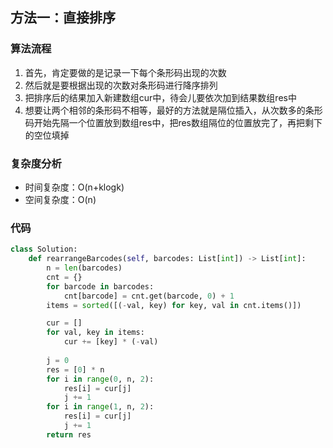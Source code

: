 ## 方法一：直接排序

### 算法流程

1. 首先，肯定要做的是记录一下每个条形码出现的次数
2. 然后就是要根据出现的次数对条形码进行降序排列
3. 把排序后的结果加入新建数组cur中，待会儿要依次加到结果数组res中
4. 想要让两个相邻的条形码不相等，最好的方法就是隔位插入，从次数多的条形码开始先隔一个位置放到数组res中，把res数组隔位的位置放完了，再把剩下的空位填掉

### 复杂度分析

* 时间复杂度：O(n+klogk)
* 空间复杂度：O(n)

### 代码

``` python
class Solution:
    def rearrangeBarcodes(self, barcodes: List[int]) -> List[int]:
        n = len(barcodes)
        cnt = {}
        for barcode in barcodes:
            cnt[barcode] = cnt.get(barcode, 0) + 1
        items = sorted([(-val, key) for key, val in cnt.items()])

        cur = []
        for val, key in items:
            cur += [key] * (-val)
            
        j = 0    
        res = [0] * n
        for i in range(0, n, 2):
            res[i] = cur[j]
            j += 1
        for i in range(1, n, 2):
            res[i] = cur[j]
            j += 1
        return res
```

